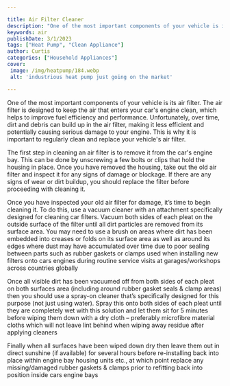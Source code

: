 ```yaml
---

title: Air Filter Cleaner
description: "One of the most important components of your vehicle is its air filter. The air filter is designed to keep the air that enters you...learn more about it now"
keywords: air
publishDate: 3/1/2023
tags: ["Heat Pump", "Clean Appliance"]
author: Curtis
categories: ["Household Appliances"]
cover: 
 image: /img/heatpump/184.webp
 alt: 'industrious heat pump just going on the market'

---
```


One of the most important components of your vehicle is its air filter. The air filter is designed to keep the air that enters your car's engine clean, which helps to improve fuel efficiency and performance. Unfortunately, over time, dirt and debris can build up in the air filter, making it less efficient and potentially causing serious damage to your engine. This is why it is important to regularly clean and replace your vehicle's air filter.

The first step in cleaning an air filter is to remove it from the car's engine bay. This can be done by unscrewing a few bolts or clips that hold the housing in place. Once you have removed the housing, take out the old air filter and inspect it for any signs of damage or blockage. If there are any signs of wear or dirt buildup, you should replace the filter before proceeding with cleaning it.

Once you have inspected your old air filter for damage, it’s time to begin cleaning it. To do this, use a vacuum cleaner with an attachment specifically designed for cleaning car filters. Vacuum both sides of each pleat on the outside surface of the filter until all dirt particles are removed from its surface area. You may need to use a brush on areas where dirt has been embedded into creases or folds on its surface area as well as around its edges where dust may have accumulated over time due to poor sealing between parts such as rubber gaskets or clamps used when installing new filters onto cars engines during routine service visits at garages/workshops across countries globally 

Once all visible dirt has been vacuumed off from both sides of each pleat on both surfaces area (including around rubber gasket seals & clamp areas) then you should use a spray-on cleaner that’s specifically designed for this purpose (not just using water). Spray this onto both sides of each pleat until they are completely wet with this solution and let them sit for 5 minutes before wiping them down with a dry cloth – preferably microfibre material cloths which will not leave lint behind when wiping away residue after applying cleaners 

Finally when all surfaces have been wiped down dry then leave them out in direct sunshine (if available) for several hours before re-installing back into place within engine bay housing units etc., at which point replace any missing/damaged rubber gaskets & clamps prior to refitting back into position inside cars engine bays
